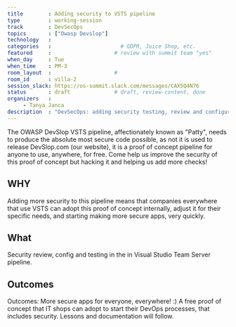 ```yaml
---
title        : Adding security to VSTS pipeline
type         : working-session
track        : DevSecOps
topics       : ["Owasp Devslop"]
technology   :
categories   :                      # GDPR, Juice Shop, etc.
featured     :                    # review with summit team "yes"
when_day     : Tue
when_time    : PM-3
room_layout  :                    #
room_id      : villa-2
session_slack: https://os-summit.slack.com/messages/CAX5Q4N76
status       : draft              # draft, review-content, done
organizers   :
     - Tanya Janca
description  : "DevSecOps: adding security testing, review and configurations to a VSTS pipeline"
---
```


The OWASP DevSlop VSTS pipeline, affectionately known as "Patty", needs to produce the absolute most secure code possible, as not it is used to release DevSlop.com (our website), it is a proof of concept pipeline for anyone to use, anywhere, for free.  Come help us improve the security of this proof of concept but hacking it and helping us add more checks!

## WHY

Adding more security to this pipeline means that companies everywhere that use VSTS can adopt this proof of concept internally, adjust it for their specific needs, and starting making more secure apps, very quickly.

## What

Security review, config and testing in the in Visual Studio Team Server pipeline.


## Outcomes

Outcomes: More secure apps for everyone, everywhere!  :)  A free proof of concept that IT shops can adopt to start their DevOps processes, that includes security.  Lessons and documentation will follow.
